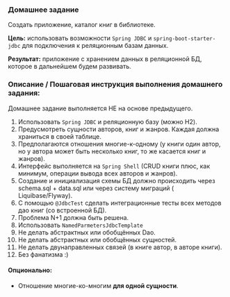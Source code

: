 ### Домашнее задание

Создать приложение, каталог книг в библиотеке.

**Цель:** использовать возможности `Spring JDBC` и `spring-boot-starter-jdbc` для подключения к реляционным базам
данных.

**Результат:** приложение с хранением данных в реляционной БД, которое в дальнейшем будем развивать.

### Описание / Пошаговая инструкция выполнения домашнего задания:

Домашнее задание выполняется НЕ на основе предыдущего.

1. Использовать `Spring JDBC` и реляционную базу (можно H2).
2. Предусмотреть сущности авторов, книг и жанров. Каждая должна храниться в своей таблице.
3. Предполагаются отношения многие-к-одному (у книги один автор, но у автора может быть несколько книг, то же касается
   книг и жанров).
4. Интерфейс выполняется на `Spring Shell` (CRUD книги плюс, как минимум, операции вывода всех авторов и жанров).
5. Создание и инициализация схемы БД должно происходить через schema.sql + data.sql или через систему миграций (
   Liquibase/Flyway).
6. С помощью `@JdbcTest` сделать интеграционные тесты всех методов дао книг (со встроенной БД).
7. Проблема N+1 должна быть решена.
8. Использовать `NamedParmetersJdbcTemplate`
9. Не делать абстрактных или обобщённых Dao.
10. Не делать абстрактных или обобщённых сущностей.
11. Не делать двунаправленных связей (в книге автор, в авторе книги).
12. Без фанатизма :)

#### Опционально:

- Отношение многие-ко-многим **для одной сущности**.
